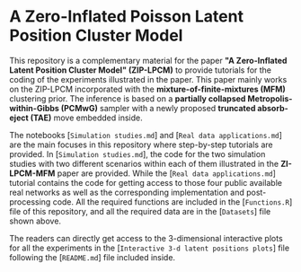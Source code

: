# A Zero-Inflated Poisson Latent Position Cluster Model

This repository is a complementary material for the paper **"A Zero-Inflated Latent Position Cluster Model" (ZIP-LPCM)** to provide tutorials for the coding of the experiments illustrated in the paper.
This paper mainly works on the ZIP-LPCM incorporated with the **mixture-of-finite-mixtures (MFM)** clustering prior.
The inference is based on a **partially collapsed Metropolis-within-Gibbs (PCMwG)** sampler with a newly proposed **truncated absorb-eject (TAE)** move embedded inside.

The notebooks [`Simulation studies.md`] and [`Real data applications.md`] are the main focuses in this repository where step-by-step tutorials are provided.
In [`Simulation studies.md`], the code for the two simulation studies with two different scenarios within each of them illustrated in the **ZI-LPCM-MFM** paper are provided.
While the [`Real data applications.md`] tutorial contains the code for getting access to those four public available real networks as well as the corresponding implementation and post-processing code.
All the required functions are included in the [`Functions.R`] file of this repository, and all the required data are in the [`Datasets`] file shown above.

The readers can directly get access to the 3-dimensional interactive plots for all the experiments in the [`Interactive 3-d latent positions plots`] file following the [`README.md`] file included inside.
